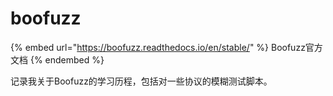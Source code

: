 # boofuzz

{% embed url="https://boofuzz.readthedocs.io/en/stable/" %}
Boofuzz官方文档
{% endembed %}

记录我关于Boofuzz的学习历程，包括对一些协议的模糊测试脚本。

